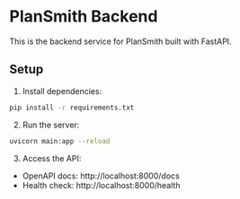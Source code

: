 ﻿# PlanSmith Backend

This is the backend service for PlanSmith built with FastAPI.

## Setup

1. Install dependencies:
```bash
pip install -r requirements.txt
```

2. Run the server:
```bash
uvicorn main:app --reload
```

3. Access the API:
- OpenAPI docs: http://localhost:8000/docs
- Health check: http://localhost:8000/health

